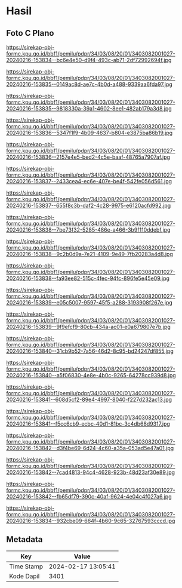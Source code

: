# Hasil

## Foto C Plano

https://sirekap-obj-formc.kpu.go.id/bbf1/pemilu/pdpr/34/03/08/20/01/3403082001027-20240216-153834--bc6e4e50-d9f4-493c-ab71-2df72992694f.jpg

https://sirekap-obj-formc.kpu.go.id/bbf1/pemilu/pdpr/34/03/08/20/01/3403082001027-20240216-153835--0149ac8d-ae7c-4b0d-a488-9339aa6fda97.jpg

https://sirekap-obj-formc.kpu.go.id/bbf1/pemilu/pdpr/34/03/08/20/01/3403082001027-20240216-153835--9818330a-39a1-4602-8ee1-482ab179a3d8.jpg

https://sirekap-obj-formc.kpu.go.id/bbf1/pemilu/pdpr/34/03/08/20/01/3403082001027-20240216-153836--5347f1f9-4b09-4637-b804-e3875ba86b19.jpg

https://sirekap-obj-formc.kpu.go.id/bbf1/pemilu/pdpr/34/03/08/20/01/3403082001027-20240216-153836--2157e4e5-bed2-4c5e-baaf-48765a7907af.jpg

https://sirekap-obj-formc.kpu.go.id/bbf1/pemilu/pdpr/34/03/08/20/01/3403082001027-20240216-153837--2433cea4-ec6e-407e-be4f-542fe056d561.jpg

https://sirekap-obj-formc.kpu.go.id/bbf1/pemilu/pdpr/34/03/08/20/01/3403082001027-20240216-153837--655f8c3b-daf2-4c28-9975-e6120acfd992.jpg

https://sirekap-obj-formc.kpu.go.id/bbf1/pemilu/pdpr/34/03/08/20/01/3403082001027-20240216-153838--7be73f32-5285-486e-a466-3b9f110ddebf.jpg

https://sirekap-obj-formc.kpu.go.id/bbf1/pemilu/pdpr/34/03/08/20/01/3403082001027-20240216-153838--9c2b0d9a-7e21-4109-9e49-7fb20283a4d8.jpg

https://sirekap-obj-formc.kpu.go.id/bbf1/pemilu/pdpr/34/03/08/20/01/3403082001027-20240216-153838--fa93ee82-515c-4fec-94fc-896fe5e45e09.jpg

https://sirekap-obj-formc.kpu.go.id/bbf1/pemilu/pdpr/34/03/08/20/01/3403082001027-20240216-153839--e05c5007-9597-45f5-a288-3193908f267e.jpg

https://sirekap-obj-formc.kpu.go.id/bbf1/pemilu/pdpr/34/03/08/20/01/3403082001027-20240216-153839--9f9efcf9-80cb-434a-ac01-e0a679807e7b.jpg

https://sirekap-obj-formc.kpu.go.id/bbf1/pemilu/pdpr/34/03/08/20/01/3403082001027-20240216-153840--31cb9b52-7a56-46d2-8c95-bd24247df855.jpg

https://sirekap-obj-formc.kpu.go.id/bbf1/pemilu/pdpr/34/03/08/20/01/3403082001027-20240216-153840--a5f06830-4e8e-4b0c-9265-64278cc939d8.jpg

https://sirekap-obj-formc.kpu.go.id/bbf1/pemilu/pdpr/34/03/08/20/01/3403082001027-20240216-153841--608d5cf2-89e4-4997-8040-f227d232ac13.jpg

https://sirekap-obj-formc.kpu.go.id/bbf1/pemilu/pdpr/34/03/08/20/01/3403082001027-20240216-153841--f5cc6cb9-ecbc-40d1-81bc-3c4db68d9317.jpg

https://sirekap-obj-formc.kpu.go.id/bbf1/pemilu/pdpr/34/03/08/20/01/3403082001027-20240216-153842--d3f4be69-6d24-4c60-a35a-053ad5e47a01.jpg

https://sirekap-obj-formc.kpu.go.id/bbf1/pemilu/pdpr/34/03/08/20/01/3403082001027-20240216-153842--7cad4813-94c4-4628-923b-48d23af30e89.jpg

https://sirekap-obj-formc.kpu.go.id/bbf1/pemilu/pdpr/34/03/08/20/01/3403082001027-20240216-153842--fb65df79-390c-40af-9624-4e04c4f027a6.jpg

https://sirekap-obj-formc.kpu.go.id/bbf1/pemilu/pdpr/34/03/08/20/01/3403082001027-20240216-153834--932cbe09-664f-4b60-9c65-32767593cccd.jpg


## Metadata

| Key        | Value               |
| ---------- | ------------------- |
| Time Stamp | 2024-02-17 13:05:41 |
| Kode Dapil | 3401                |



